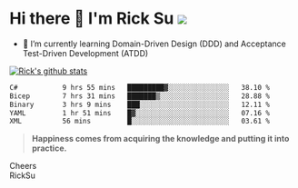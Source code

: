 # Hi there 👋 I'm Rick Su ![](https://komarev.com/ghpvc/?username=ricksu978)
<!--
**ricksu978/ricksu978** is a ✨ _special_ ✨ repository because its `README.md` (this file) appears on your GitHub profile.

Here are some ideas to get you started:

- 🔭 I’m currently working on ...
-->
- 🌱 I’m currently learning Domain-Driven Design (DDD) and Acceptance Test-Driven Development (ATDD)
<!--
- 👯 I’m looking to collaborate on ...
- 🤔 I’m looking for help with ...
- 💬 Ask me about ...
- 📫 How to reach me: ...
- 😄 Pronouns: ...
- ⚡ Fun fact: ...
-->
[![Rick's github stats](https://github-readme-stats.vercel.app/api?username=ricksu978&theme=dark)](https://github.com/ricksu978/ricksu978)

<!--START_SECTION:waka-->

```txt
C#           9 hrs 55 mins   █████████▓░░░░░░░░░░░░░░░   38.10 %
Bicep        7 hrs 31 mins   ███████▒░░░░░░░░░░░░░░░░░   28.88 %
Binary       3 hrs 9 mins    ███░░░░░░░░░░░░░░░░░░░░░░   12.11 %
YAML         1 hr 51 mins    █▓░░░░░░░░░░░░░░░░░░░░░░░   07.16 %
XML          56 mins         █░░░░░░░░░░░░░░░░░░░░░░░░   03.61 %
```

<!--END_SECTION:waka-->

> **Happiness comes from acquiring the knowledge and putting it into practice.**

Cheers  
RickSu 
